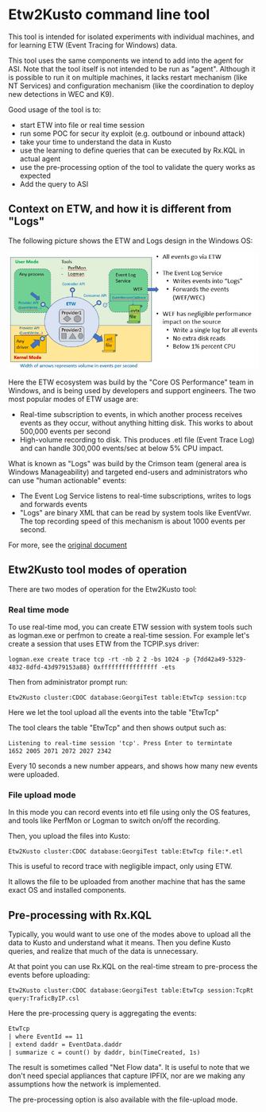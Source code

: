 # Etw2Kusto command line tool

This tool is intended for isolated experiments with individual machines, and for learning ETW (Event Tracing for Windows) data. 

This tool uses the same components we intend to add into the agent for ASI. Note that the tool itself is not intended to be run as "agent". Although it is possible to run it on multiple machines, it lacks restart mechanism (like NT Services) and configuration mechanism (like the coordination  to deploy new detections in WEC and K9). 

Good usage of the tool is to: 

- start ETW into file or real time session
- run some POC for secur ity exploit (e.g. outbound or inbound attack)
- take your time to understand the data in Kusto
- use the learning to define queries that can be executed by Rx.KQL in actual agent
- use the pre-processing option of the tool to validate the query works as expected
- Add the query to ASI 


## Context on ETW, and how it is different from "Logs"
The following picture shows the ETW and Logs design in the Windows OS:

![EtwAndLogs.JPG](Doc/EtwAndLogs.JPG)

Here the ETW ecosystem was build by the "Core OS Performance" team in Windows, and is being used by developers and support engineers. The two most popular modes of ETW usage are:

- Real-time subscription to events, in which another process receives events as they occur, without anything hitting disk. This works to about 500,000 events per second
- High-volume recording to disk. This produces .etl file (Event Trace Log) and can handle 300,000 events/sec at below 5% CPU impact.

What is known as "Logs" was build by the Crimson team (general area is Windows Manageability) and targeted end-users and administrators who can use "human actionable" events:

- The Event Log Service listens to real-time subscriptions, writes to logs and forwards events
- "Logs" are binary XML that can be read by system tools like EventVwr. The top recording speed of this mechanism is about 1000 events per second.

For more, see the [original document](Unified%20Eventing%20Model.doc)

## Etw2Kusto tool modes of operation

There are two modes of operation for the Etw2Kusto tool:

### Real time mode

To use real-time mod, you can create ETW session with system tools such as logman.exe or perfmon to create a real-time session. For example let's create a session that uses ETW from the TCPIP.sys driver:

	logman.exe create trace tcp -rt -nb 2 2 -bs 1024 -p {7dd42a49-5329-4832-8dfd-43d979153a88} 0xffffffffffffffff -ets

Then from administrator prompt run:

	Etw2Kusto cluster:CDOC database:GeorgiTest table:EtwTcp session:tcp

Here we let the tool upload all the events into the table "EtwTcp"

The tool clears the table "EtwTcp" and then shows output such as:

	Listening to real-time session 'tcp'. Press Enter to termintate
	1652 2005 2071 2072 2027 2342

Every 10 seconds a new number appears, and shows how many new events were uploaded. 


### File upload mode

In this mode you can record events into etl file using only the OS features, and tools like PerfMon or Logman to switch on/off the recording.

Then, you upload the files into Kusto:

	Etw2Kusto cluster:CDOC database:GeorgiTest table:EtwTcp file:*.etl 

This is useful to record trace with negligible impact, only using ETW. 

It allows the file to be uploaded from another machine that has the same exact OS and installed components.

## Pre-processing with Rx.KQL

Typically, you would want to use one of the modes above to upload all the data to Kusto and understand what it means. Then you define Kusto queries, and realize that much of the data is unnecessary.

At that point you can use Rx.KQL on the real-time stream to pre-process the events before uploading:

	Etw2Kusto cluster:CDOC database:GeorgiTest table:EtwTcp session:TcpRt query:TraficByIP.csl

Here the pre-processing query is aggregating the events:

	EtwTcp 
	| where EventId == 11
	| extend daddr = EventData.daddr
	| summarize c = count() by daddr, bin(TimeCreated, 1s)

The result is sometimes called "Net Flow data". It is useful to note that we don't need special appliances that capture IPFIX, nor are we making any assumptions how the network is implemented.

The pre-processing option is also available with the file-upload mode.